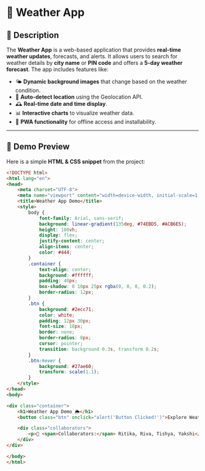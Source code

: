 # 🌟 Weather App

## 📌 Description
The **Weather App** is a web-based application that provides **real-time weather updates**, forecasts, and alerts. It allows users to search for weather details by **city name** or **PIN code** and offers a **5-day weather forecast**. The app includes features like:
- 🌤️ **Dynamic background images** that change based on the weather condition.  
- 📍 **Auto-detect location** using the Geolocation API.  
- 🕰️ **Real-time date and time display**.  
- 📊 **Interactive charts** to visualize weather data.  
- 📱 **PWA functionality** for offline access and installability.  

---

## 🎨 **Demo Preview**
Here is a simple **HTML & CSS snippet** from the project:

```html
<!DOCTYPE html>
<html lang="en">
<head>
    <meta charset="UTF-8">
    <meta name="viewport" content="width=device-width, initial-scale=1.0">
    <title>Weather App Demo</title>
    <style>
        body {
            font-family: Arial, sans-serif;
            background: linear-gradient(135deg, #74EBD5, #ACB6E5);
            height: 100vh;
            display: flex;
            justify-content: center;
            align-items: center;
            color: #444;
        }
        .container {
            text-align: center;
            background: #ffffff;
            padding: 40px;
            box-shadow: 0 10px 25px rgba(0, 0, 0, 0.2);
            border-radius: 12px;
        }
        .btn {
            background: #2ecc71;
            color: white;
            padding: 12px 30px;
            font-size: 18px;
            border: none;
            border-radius: 8px;
            cursor: pointer;
            transition: background 0.3s, transform 0.2s;
        }
        .btn:hover {
            background: #27ae60;
            transform: scale(1.1);
        }
    </style>
</head>
<body>

<div class="container">
    <h1>Weather App Demo 🌦️</h1>
    <button class="btn" onclick="alert('Button Clicked!')">Explore Weather</button>

    <div class="collaborators">
        <p>👥 <span>Collaborators:</span> Ritika, Riva, Tishya, Yakshi</p>
    </div>
</div>

</body>
</html>


